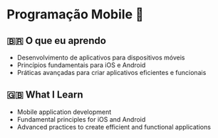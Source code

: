 # Programação Mobile 📱

## 🇧🇷 O que eu aprendo
- Desenvolvimento de aplicativos para dispositivos móveis
- Princípios fundamentais para iOS e Android
- Práticas avançadas para criar aplicativos eficientes e funcionais

## 🇬🇧 What I Learn
- Mobile application development
- Fundamental principles for iOS and Android
- Advanced practices to create efficient and functional applications
